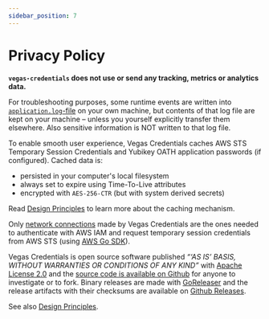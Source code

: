 ```yaml
---
sidebar_position: 7
---
```


# Privacy Policy

**`vegas-credentials` does not use or send any tracking, metrics or analytics data.**

For troubleshooting purposes, some runtime events are written into [`application.log`-file](/docs/logs) on your own machine, but contents of that log file are kept on your machine – unless you yourself explicitly transfer them elsewhere. Also sensitive information is NOT written to that log file.

To enable smooth user experience, Vegas Credentials caches AWS STS Temporary Session Credentials and Yubikey OATH application passwords (if configured). Cached data is:
- persisted in your computer's local filesystem
- always set to expire using Time-To-Live attributes
- encrypted with `AES-256-CTR` (but with system derived secrets)

Read [Design Principles](/design-principles#cache-mechanism) to learn more about the caching mechanism.

Only [network connections](/docs/network-connections) made by Vegas Credentials are the ones needed to authenticate with AWS IAM and request temporary session credentials from AWS STS (using [AWS Go SDK](https://github.com/aws/aws-sdk-go)).

Vegas Credentials is open source software published _“‘AS IS’ BASIS, WITHOUT WARRANTIES OR CONDITIONS OF ANY KIND”_ with [Apache License 2.0](https://github.com/aripalo/vegas-credentials/blob/main/LICENSE) and the [source code is available on Github](https://github.com/aripalo/vegas-credentials/) for anyone to investigate or to fork. Binary releases are made with [GoReleaser](https://goreleaser.com/) and the release artifacts with their checksums are available on [Github Releases](https://github.com/aripalo/vegas-credentials/releases).

See also [Design Principles](/design-principles).
